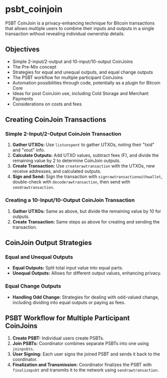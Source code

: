# psbt_coinjoin
 PSBT CoinJoin is a privacy-enhancing technique for Bitcoin transactions that allows multiple users to combine their inputs and outputs in a single transaction without revealing individual ownership details.
## Objectives

- Simple 2-input/2-output and 10-input/10-output CoinJoins
- The Pre-Mix concept
- Strategies for equal and unequal outputs, and equal change outputs
- The PSBT workflow for multiple participant CoinJoins
- Automation possibilities through code, potentially as a plugin for Bitcoin Core
- Ideas for post CoinJoin use, including Cold Storage and Merchant Payments
- Considerations on costs and fees

## Creating CoinJoin Transactions

### Simple 2-Input/2-Output CoinJoin Transaction

1. **Gather UTXOs:** Use `listunspent` to gather UTXOs, noting their "txid" and "vout" info.
2. **Calculate Outputs:** Add UTXO values, subtract fees (F), and divide the remaining value by 2 to determine CoinJoin outputs.
3. **Create Transaction:** Use `createrawtransaction` with the UTXOs, new receive addresses, and calculated outputs.
4. **Sign and Send:** Sign the transaction with `signrawtransactionwithwallet`, double-check with `decoderawtransaction`, then send with `sendrawtransaction`.

### Creating a 10-Input/10-Output CoinJoin Transaction

1. **Gather UTXOs:** Same as above, but divide the remaining value by 10 for outputs.
2. **Create Transaction:** Same steps as above for creating and sending the transaction.

## CoinJoin Output Strategies

### Equal and Unequal Outputs

- **Equal Outputs:** Split total input value into equal parts.
- **Unequal Outputs:** Allows for different output values, enhancing privacy.

### Equal Change Outputs

- **Handling Odd Change:** Strategies for dealing with odd-valued change, including dividing into equal outputs or paying as fees.

## PSBT Workflow for Multiple Participant CoinJoins

1. **Create PSBT:** Individual users create PSBTs.
2. **Join PSBTs:** Coordinator combines separate PSBTs into one using `joinpsbts`.
3. **User Signing:** Each user signs the joined PSBT and sends it back to the coordinator.
4. **Finalization and Transmission:** Coordinator finalizes the PSBT with `finalizepsbt` and transmits it to the network using `sendrawtransaction`.
